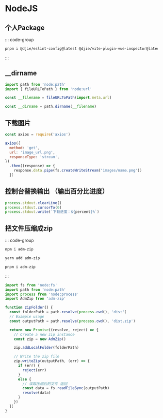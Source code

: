 # NodeJS

## 个人Package

::: code-group

```bash [前端]
pnpm i @djie/eslint-config@latest @djie/vite-plugin-vue-inspector@latest @djie/unocss@latest -D
```

:::

## __dirname

```js
import path from 'node:path'
import { fileURLToPath } from 'node:url'

const __filename = fileURLToPath(import.meta.url)

const __dirname = path.dirname(__filename)
```

## 下载图片

```js
const axios = require('axios')

axios({
  method: 'get',
  url: 'image_url.png',
  responseType: 'stream',
})
  .then((response) => {
    response.data.pipe(fs.createWriteStream('images/name.png'))
  })
```

## 控制台替换输出 （输出百分比进度）

```js
process.stdout.clearLine()
process.stdout.cursorTo(0)
process.stdout.write(`下载进度：${percent}%`)
```

## 把文件压缩成zip

::: code-group

```bash [npm]
npm i adm-zip
```

```bash [yarn]
yarn add adm-zip
```

```bash [pnpm]
pnpm i adm-zip
```

:::

```js
import fs from 'node:fs'
import path from 'node:path'
import process from 'node:process'
import AdmZip from 'adm-zip'

function zipFolder() {
  const folderPath = path.resolve(process.cwd(), 'dist')
  // Example usage
  const outputPath = path.resolve(process.cwd(), 'dist.zip')

  return new Promise((resolve, reject) => {
    // Create a new zip instance
    const zip = new AdmZip()

    zip.addLocalFolder(folderPath)

    // Write the zip file
    zip.writeZip(outputPath, (err) => {
      if (err) {
        reject(err)
      }
      else {
        // 读取压缩后的文件 返回
        const data = fs.readFileSync(outputPath)
        resolve(data)
      }
    })
  })
}
```
